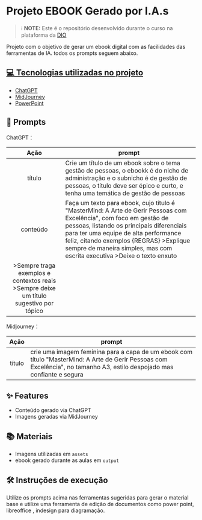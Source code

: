 # Projeto EBOOK Gerado por I.A.s


 > ℹ️ **NOTE:** Este é o repositório desenvolvido durante o curso na plataforma da [DIO](https://dio.me)

Projeto com o objetivo de gerar um ebook digital com as facilidades das ferramentas de IA. todos os prompts
seguem abaixo.

<a href="https://github.com/felipeAguiarCode/prompts-recipe-to-create-a-ebook/blob/main/output/ebook%20-%20css%20jedi%20output.pdf" title="View PDF now"> 

## 💻 Tecnologias utilizadas no projeto

- [ChatGPT](https://chat.openai.com/) 
- [MidJourney](https://www.midjourney.com/app/)
- [PowerPoint](https://www.microsoft.com/en/microsoft-365/powerpoint)

## 🧠 Prompts


ChatGPT：

|   Ação   | prompt                                                                                                                                                                                                                                                                         |
| :------: | ------------------------------------------------------------------------------------------------------------------------------------------------------------------------------------------------------------------------------------------------------------------------------ |
|  título  | Crie um título de um ebook sobre o tema gestão de pessoas, o ebookk é do nicho de administração e o subnicho é de gestão de pessoas, o título deve ser épico e curto, e tenha uma temática de gestão de pessoas |
| conteúdo | Faça um texto para ebook, cujo título é "MasterMind: A Arte de Gerir Pessoas com Excelência", com foco em gestão de pessoas, listando os principais diferenciais para ter uma equipe de alta performance feliz, citando exemplos {REGRAS} >Explique sempre de maneira simples, mas com escrita executiva >Deixe o texto enxuto
>Sempre traga exemplos e contextos reais >Sempre deixe um título sugestivo por tópico |


Midjourney：

|  Ação  | prompt                                                                                 |
| :----: | -------------------------------------------------------------------------------------- |
| título | crie uma imagem feminina para a capa de um ebook com título "MasterMind: A Arte de Gerir Pessoas com Excelência", no tamanho A3, estilo despojado mas confiante e segura |

## ✨ Features

- Conteúdo gerado via ChatGPT
- Imagens geradas via MidJourney

## 📚 Materiais

- Imagens utilizadas em `assets`
- ebook gerado durante as aulas em `output`

## 🛠️ Instruções de execução

Utilize os prompts acima nas ferramentas sugeridas para gerar o material base e utilize uma ferramenta de edição de documentos como power point, libreoffice , indesign para diagramação.

